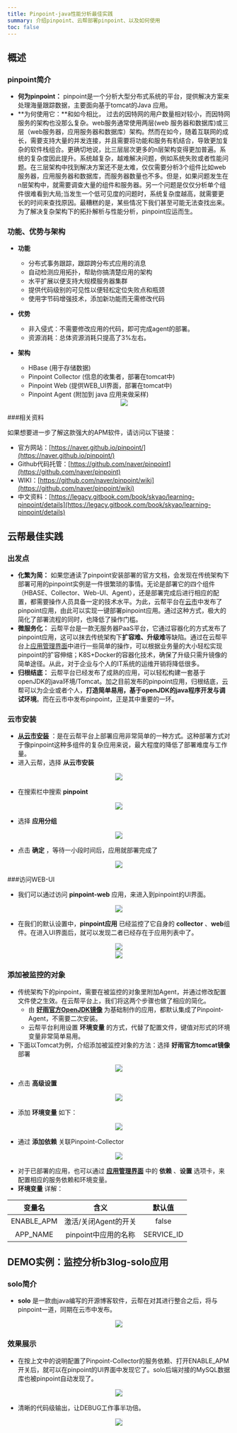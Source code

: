 ```yaml
---
title: Pinpoint-java性能分析最佳实践
summary: 介绍pinpoint、云帮部署pinpoint、以及如何使用
toc: false
---
```

<div id="toc"></div>

## 概述

### pinpoint简介

- **何为pinpoint：** pinpoint是一个分析大型分布式系统的平台，提供解决方案来处理海量跟踪数据，主要面向基于tomcat的Java 应用。
- **为何使用它：**和如今相比， 过去的因特网的用户数量相对较小，而因特网服务的架构也没那么复杂。web服务通常使用两层(web 服务器和数据库)或三层（web服务器，应用服务器和数据库）架构。然而在如今，随着互联网的成长，需要支持大量的并发连接，并且需要将功能和服务有机结合，导致更加复杂的软件栈组合。更确切地说，比三层层次更多的n层架构变得更加普遍。系统的复杂度因此提升。系统越复杂，越难解决问题，例如系统失败或者性能问题。在三层架构中找到解决方案还不是太难，仅仅需要分析3个组件比如web服务器，应用服务器和数据库，而服务器数量也不多。但是，如果问题发生在n层架构中，就需要调查大量的组件和服务器。另一个问题是仅仅分析单个组件很难看到大局;当发生一个低可见度的问题时，系统复杂度越高，就需要更长的时间来查找原因。最糟糕的是，某些情况下我们甚至可能无法查找出来。为了解决复杂架构下的拓扑解析与性能分析，pinpoint应运而生。

### 功能、优势与架构

- **功能** 

  - 分布式事务跟踪，跟踪跨分布式应用的消息
  - 自动检测应用拓扑，帮助你搞清楚应用的架构
  - 水平扩展以便支持大规模服务器集群
  - 提供代码级别的可见性以便轻松定位失败点和瓶颈
  - 使用字节码增强技术，添加新功能而无需修改代码

- **优势** 

  - 非入侵式：不需要修改应用的代码，即可完成agent的部署。
  - 资源消耗：总体资源消耗只提高了3%左右。

- **架构** 
  
  - HBase (用于存储数据)
  - Pinpoint Collector (信息的收集者，部署在tomcat中)
  - Pinpoint Web (提供WEB_UI界面，部署在tomcat中)
  - Pinpoint Agent (附加到 java 应用来做采样)

  <center><img src="https://static.goodrain.com/images/acp/docs/bestpractice/Pinpoint/Pinpoint-Topology.png" style="border:1px solid #eee;max-width:100%"/></center>

###相关资料

如果想要进一步了解这款强大的APM软件，请访问以下链接：

- 官方网站：[https://naver.github.io/pinpoint/](https://naver.github.io/pinpoint/)
- Github代码托管：[https://github.com/naver/pinpoint](https://github.com/naver/pinpoint)
- WIKI：[https://github.com/naver/pinpoint/wiki](https://github.com/naver/pinpoint/wiki)
- 中文资料：[https://legacy.gitbook.com/book/skyao/learning-pinpoint/details](https://legacy.gitbook.com/book/skyao/learning-pinpoint/details)

## 云帮最佳实践

### 出发点

- **化繁为简：** 如果您通读了pinpoint安装部署的官方文档，会发现在传统架构下部署可用的pinpoint实例是一件很繁琐的事情。无论是部署它的四个组件（HBASE、Collector、Web-UI、Agent），还是部署完成后进行相应的配置，都需要操作人员具备一定的技术水平。为此，云帮平台在[云市](https://www.goodrain.com/appList)中发布了pinpoint应用，由此可以实现一键部署pinpoint应用。通过这种方式，极大的简化了部署流程的同时，也降低了操作门槛。
- **微服务化：** 云帮平台是一款无服务器PaaS平台，它通过容器化的方式发布了pinpoint应用，这可以抹去传统架构下**扩容难、升级难**等缺陷。通过在云帮平台上[应用管理界面](https://www.rainbond.com/docs/stable/user-app-docs/myapps/myapp-introduce.html)中进行一些简单的操作，可以根据业务量的大小轻松实现pinpoint的扩容伸缩；K8S+Docker的容器化技术，确保了升级只需升镜像的简单途径。从此，对于企业与个人的IT系统的运维开销将降低很多。
- **归根结底：** 云帮平台已经发布了成熟的应用，可以轻松构建一套基于openJDK的java环境/Tomcat。加之目前发布的pinpoint应用，归根结底，云帮可以为企业或者个人，**打造简单易用，基于openJDK的java程序开发与调试环境**。而在云市中发布pinpoint，正是其中重要的一环。

### 云市安装

- [**从云市安装**](https://www.rainbond.com/docs/stable/user-app-docs/addapp/addapp-market.html) ：是在云帮平台上部署应用非常简单的一种方式。这种部署方式对于像pinpoint这种多组件的复杂应用来说，最大程度的降低了部署难度与工作量。
- 进入云帮，选择 **从云市安装** 

<center><img src="https://static.goodrain.com/images/acp/docs/bestpractice/Pinpoint/pinpoint-install1.png" style="border:1px solid #eee;max-width:100%"/></center>

- 在搜索栏中搜索 **pinpoint**

<center><img src="https://static.goodrain.com/images/acp/docs/bestpractice/Pinpoint/pinpoint-install2.png" style="border:1px solid #eee;max-width:100%"/></center>

- 选择 **应用分组**

<center><img src="https://static.goodrain.com/images/acp/docs/bestpractice/Pinpoint/pinpoint-install3.png" style="border:1px solid #eee;max-width:100%"/></center>

- 点击 **确定** ，等待一小段时间后，应用就部署完成了

<center><img src="https://static.goodrain.com/images/acp/docs/bestpractice/Pinpoint/pinpoint-install4.png" style="border:1px solid #eee;max-width:100%"/></center>

###访问WEB-UI

- 我们可以通过访问 **pinpoint-web** 应用，来进入到pinpoint的UI界面。

<center><img src="https://static.goodrain.com/images/acp/docs/bestpractice/Pinpoint/pinpoint-access1.png" style="border:1px solid #eee;max-width:100%"/></center>

- 在我们的默认设置中，**pinpoint应用** 已经监控了它自身的 **collector** 、**web**组件。在进入UI界面后，就可以发现二者已经存在于应用列表中了。

<center><img src="https://static.goodrain.com/images/acp/docs/bestpractice/Pinpoint/pinpoint-access2.png" style="border:1px solid #eee;max-width:100%"/></center>

<center><img src="https://static.goodrain.com/images/acp/docs/bestpractice/Pinpoint/pinpoint-access3.png" style="border:1px solid #eee;max-width:100%"/></center>

### 添加被监控的对象

- 传统架构下的pinpoint，需要在被监控的对象里附加Agent，并通过修改配置文件使之生效。在云帮平台上，我们将这两个步骤也做了相应的简化。
  - 由 [**好雨官方OpenJDK镜像**](https://hub.docker.com/r/goodrainapps/openjdk/) 为基础制作的应用，都默认集成了Pinpoint-Agent，不需要二次安装。
  - 云帮平台利用设置 **环境变量** 的方式，代替了配置文件，键值对形式的环境变量非常简单易用。
- 下面以Tomcat为例，介绍添加被监控对象的方法：选择 **好雨官方tomcat镜像** 部署

<center><img src="https://static.goodrain.com/images/acp/docs/bestpractice/Pinpoint/pinpoint-tomcat-create1.png" style="border:1px solid #eee;max-width:100%"/></center>

- 点击 **高级设置**

<center><img src="https://static.goodrain.com/images/acp/docs/bestpractice/Pinpoint/pinpoint-tomcat-create2.png" style="border:1px solid #eee;max-width:100%"/></center>

- 添加 **环境变量** 如下：

<center><img src="https://static.goodrain.com/images/acp/docs/bestpractice/Pinpoint/pinpoint-tomcat-create3.png" style="border:1px solid #eee;max-width:100%"/></center>

- 通过 **添加依赖** 关联Pinpoint-Collector

<center><img src="https://static.goodrain.com/images/acp/docs/bestpractice/Pinpoint/pinpoint-tomcat-create4.png" style="border:1px solid #eee;max-width:100%"/></center>

- 对于已部署的应用，也可以通过 [**应用管理界面**](https://www.rainbond.com/docs/stable/user-app-docs/myapps/myapp-introduce.html) 中的 **依赖** 、**设置** 选项卡，来配置相应的服务依赖和环境变量。
- **环境变量** 详解：

|   变量名   |         含义         |   默认值   |
| :--------: | :------------------: | :--------: |
| ENABLE_APM | 激活/关闭Agent的开关 |   false    |
|  APP_NAME  | pinpoint中应用的名称 | SERVICE_ID |

## DEMO实例：监控分析b3log-solo应用

### solo简介

- **solo** 是一款由java编写的开源博客软件，云帮在对其进行整合之后，将与pinpoint一道，同期在云市中发布。

<center><img src="https://static.goodrain.com/images/acp/docs/bestpractice/Pinpoint/solo-demo1.png" style="border:1px solid #eee;max-width:100%"/></center>

### 效果展示

- 在按上文中的说明配置了Pinpoint-Collector的服务依赖、打开ENABLE_APM开关后，就可以在pinpoint的UI界面中发现它了。solo后端对接的MySQL数据库也被pinpoint自动发现了。

<center><img src="https://static.goodrain.com/images/acp/docs/bestpractice/Pinpoint/solo-demo2.png" style="border:1px solid #eee;max-width:100%"/></center>

- 清晰的代码级输出，让DEBUG工作事半功倍。

<center><img src="https://static.goodrain.com/images/acp/docs/bestpractice/Pinpoint/solo-demo3.png" style="border:1px solid #eee;max-width:100%"/></center>
